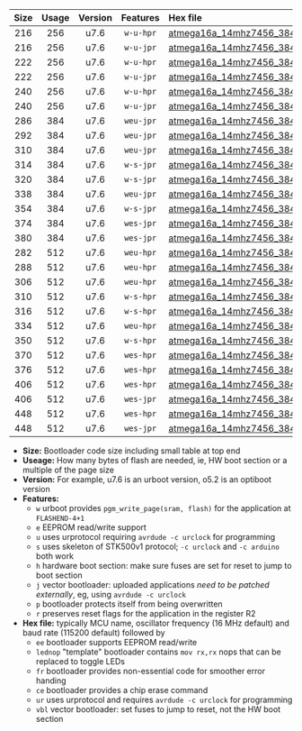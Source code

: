 |Size|Usage|Version|Features|Hex file|
|:-:|:-:|:-:|:-:|:--|
|216|256|u7.6|`w-u-hpr`|[atmega16a_14mhz7456_38400bps_ur.hex](https://raw.githubusercontent.com/stefanrueger/urboot/main//atmega16a_14mhz7456_38400bps_ur.hex)|
|216|256|u7.6|`w-u-jpr`|[atmega16a_14mhz7456_38400bps_ur_vbl.hex](https://raw.githubusercontent.com/stefanrueger/urboot/main//atmega16a_14mhz7456_38400bps_ur_vbl.hex)|
|222|256|u7.6|`w-u-hpr`|[atmega16a_14mhz7456_38400bps_lednop_ur.hex](https://raw.githubusercontent.com/stefanrueger/urboot/main//atmega16a_14mhz7456_38400bps_lednop_ur.hex)|
|222|256|u7.6|`w-u-jpr`|[atmega16a_14mhz7456_38400bps_lednop_ur_vbl.hex](https://raw.githubusercontent.com/stefanrueger/urboot/main//atmega16a_14mhz7456_38400bps_lednop_ur_vbl.hex)|
|240|256|u7.6|`w-u-hpr`|[atmega16a_14mhz7456_38400bps_lednop_fr_ur.hex](https://raw.githubusercontent.com/stefanrueger/urboot/main//atmega16a_14mhz7456_38400bps_lednop_fr_ur.hex)|
|240|256|u7.6|`w-u-jpr`|[atmega16a_14mhz7456_38400bps_lednop_fr_ur_vbl.hex](https://raw.githubusercontent.com/stefanrueger/urboot/main//atmega16a_14mhz7456_38400bps_lednop_fr_ur_vbl.hex)|
|286|384|u7.6|`weu-jpr`|[atmega16a_14mhz7456_38400bps_ee_ur_vbl.hex](https://raw.githubusercontent.com/stefanrueger/urboot/main//atmega16a_14mhz7456_38400bps_ee_ur_vbl.hex)|
|292|384|u7.6|`weu-jpr`|[atmega16a_14mhz7456_38400bps_ee_lednop_ur_vbl.hex](https://raw.githubusercontent.com/stefanrueger/urboot/main//atmega16a_14mhz7456_38400bps_ee_lednop_ur_vbl.hex)|
|310|384|u7.6|`weu-jpr`|[atmega16a_14mhz7456_38400bps_ee_lednop_fr_ur_vbl.hex](https://raw.githubusercontent.com/stefanrueger/urboot/main//atmega16a_14mhz7456_38400bps_ee_lednop_fr_ur_vbl.hex)|
|314|384|u7.6|`w-s-jpr`|[atmega16a_14mhz7456_38400bps_vbl.hex](https://raw.githubusercontent.com/stefanrueger/urboot/main//atmega16a_14mhz7456_38400bps_vbl.hex)|
|320|384|u7.6|`w-s-jpr`|[atmega16a_14mhz7456_38400bps_lednop_vbl.hex](https://raw.githubusercontent.com/stefanrueger/urboot/main//atmega16a_14mhz7456_38400bps_lednop_vbl.hex)|
|338|384|u7.6|`weu-jpr`|[atmega16a_14mhz7456_38400bps_ee_lednop_fr_ce_ur_vbl.hex](https://raw.githubusercontent.com/stefanrueger/urboot/main//atmega16a_14mhz7456_38400bps_ee_lednop_fr_ce_ur_vbl.hex)|
|354|384|u7.6|`w-s-jpr`|[atmega16a_14mhz7456_38400bps_lednop_fr_vbl.hex](https://raw.githubusercontent.com/stefanrueger/urboot/main//atmega16a_14mhz7456_38400bps_lednop_fr_vbl.hex)|
|374|384|u7.6|`wes-jpr`|[atmega16a_14mhz7456_38400bps_ee_vbl.hex](https://raw.githubusercontent.com/stefanrueger/urboot/main//atmega16a_14mhz7456_38400bps_ee_vbl.hex)|
|380|384|u7.6|`wes-jpr`|[atmega16a_14mhz7456_38400bps_ee_lednop_vbl.hex](https://raw.githubusercontent.com/stefanrueger/urboot/main//atmega16a_14mhz7456_38400bps_ee_lednop_vbl.hex)|
|282|512|u7.6|`weu-hpr`|[atmega16a_14mhz7456_38400bps_ee_ur.hex](https://raw.githubusercontent.com/stefanrueger/urboot/main//atmega16a_14mhz7456_38400bps_ee_ur.hex)|
|288|512|u7.6|`weu-hpr`|[atmega16a_14mhz7456_38400bps_ee_lednop_ur.hex](https://raw.githubusercontent.com/stefanrueger/urboot/main//atmega16a_14mhz7456_38400bps_ee_lednop_ur.hex)|
|306|512|u7.6|`weu-hpr`|[atmega16a_14mhz7456_38400bps_ee_lednop_fr_ur.hex](https://raw.githubusercontent.com/stefanrueger/urboot/main//atmega16a_14mhz7456_38400bps_ee_lednop_fr_ur.hex)|
|310|512|u7.6|`w-s-hpr`|[atmega16a_14mhz7456_38400bps.hex](https://raw.githubusercontent.com/stefanrueger/urboot/main//atmega16a_14mhz7456_38400bps.hex)|
|316|512|u7.6|`w-s-hpr`|[atmega16a_14mhz7456_38400bps_lednop.hex](https://raw.githubusercontent.com/stefanrueger/urboot/main//atmega16a_14mhz7456_38400bps_lednop.hex)|
|334|512|u7.6|`weu-hpr`|[atmega16a_14mhz7456_38400bps_ee_lednop_fr_ce_ur.hex](https://raw.githubusercontent.com/stefanrueger/urboot/main//atmega16a_14mhz7456_38400bps_ee_lednop_fr_ce_ur.hex)|
|350|512|u7.6|`w-s-hpr`|[atmega16a_14mhz7456_38400bps_lednop_fr.hex](https://raw.githubusercontent.com/stefanrueger/urboot/main//atmega16a_14mhz7456_38400bps_lednop_fr.hex)|
|370|512|u7.6|`wes-hpr`|[atmega16a_14mhz7456_38400bps_ee.hex](https://raw.githubusercontent.com/stefanrueger/urboot/main//atmega16a_14mhz7456_38400bps_ee.hex)|
|376|512|u7.6|`wes-hpr`|[atmega16a_14mhz7456_38400bps_ee_lednop.hex](https://raw.githubusercontent.com/stefanrueger/urboot/main//atmega16a_14mhz7456_38400bps_ee_lednop.hex)|
|406|512|u7.6|`wes-hpr`|[atmega16a_14mhz7456_38400bps_ee_lednop_fr.hex](https://raw.githubusercontent.com/stefanrueger/urboot/main//atmega16a_14mhz7456_38400bps_ee_lednop_fr.hex)|
|406|512|u7.6|`wes-jpr`|[atmega16a_14mhz7456_38400bps_ee_lednop_fr_vbl.hex](https://raw.githubusercontent.com/stefanrueger/urboot/main//atmega16a_14mhz7456_38400bps_ee_lednop_fr_vbl.hex)|
|448|512|u7.6|`wes-hpr`|[atmega16a_14mhz7456_38400bps_ee_lednop_fr_ce.hex](https://raw.githubusercontent.com/stefanrueger/urboot/main//atmega16a_14mhz7456_38400bps_ee_lednop_fr_ce.hex)|
|448|512|u7.6|`wes-jpr`|[atmega16a_14mhz7456_38400bps_ee_lednop_fr_ce_vbl.hex](https://raw.githubusercontent.com/stefanrueger/urboot/main//atmega16a_14mhz7456_38400bps_ee_lednop_fr_ce_vbl.hex)|

- **Size:** Bootloader code size including small table at top end
- **Useage:** How many bytes of flash are needed, ie, HW boot section or a multiple of the page size
- **Version:** For example, u7.6 is an urboot version, o5.2 is an optiboot version
- **Features:**
  + `w` urboot provides `pgm_write_page(sram, flash)` for the application at `FLASHEND-4+1`
  + `e` EEPROM read/write support
  + `u` uses urprotocol requiring `avrdude -c urclock` for programming
  + `s` uses skeleton of STK500v1 protocol; `-c urclock` and `-c arduino` both work
  + `h` hardware boot section: make sure fuses are set for reset to jump to boot section
  + `j` vector bootloader: uploaded applications *need to be patched externally*, eg, using `avrdude -c urclock`
  + `p` bootloader protects itself from being overwritten
  + `r` preserves reset flags for the application in the register R2
- **Hex file:** typically MCU name, oscillator frequency (16 MHz default) and baud rate (115200 default) followed by
  + `ee` bootloader supports EEPROM read/write
  + `lednop` "template" bootloader contains `mov rx,rx` nops that can be replaced to toggle LEDs
  + `fr` bootloader provides non-essential code for smoother error handing
  + `ce` bootloader provides a chip erase command
  + `ur` uses urprotocol and requires `avrdude -c urclock` for programming
  + `vbl` vector bootloader: set fuses to jump to reset, not the HW boot section
